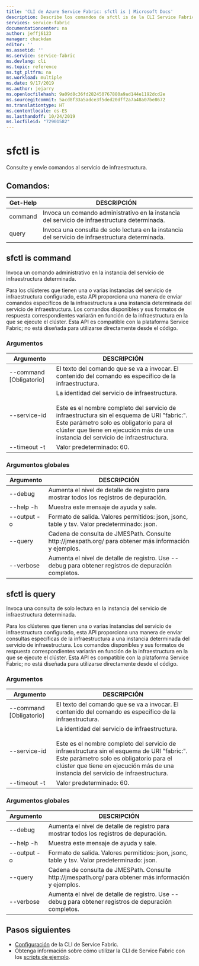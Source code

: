```yaml
---
title: 'CLI de Azure Service Fabric: sfctl is | Microsoft Docs'
description: Describe los comandos de sfctl is de la CLI Service Fabric.
services: service-fabric
documentationcenter: na
author: jeffj6123
manager: chackdan
editor: ''
ms.assetid: ''
ms.service: service-fabric
ms.devlang: cli
ms.topic: reference
ms.tgt_pltfrm: na
ms.workload: multiple
ms.date: 9/17/2019
ms.author: jejarry
ms.openlocfilehash: 9a09d8c36fd282450767880a9ad144e1192dcd2e
ms.sourcegitcommit: 5acd8f33a5adce3f5ded20dff2a7a48a07be8672
ms.translationtype: HT
ms.contentlocale: es-ES
ms.lasthandoff: 10/24/2019
ms.locfileid: "72901582"
---
```

# <a name="sfctl-is"></a>sfctl is
Consulte y envíe comandos al servicio de infraestructura.

## <a name="commands"></a>Comandos:

|Get-Help|DESCRIPCIÓN|
| --- | --- |
| command | Invoca un comando administrativo en la instancia del servicio de infraestructura determinada. |
| query | Invoca una consulta de solo lectura en la instancia del servicio de infraestructura determinada. |

## <a name="sfctl-is-command"></a>sfctl is command
Invoca un comando administrativo en la instancia del servicio de infraestructura determinada.

Para los clústeres que tienen una o varias instancias del servicio de infraestructura configurado, esta API proporciona una manera de enviar comandos específicos de la infraestructura a una instancia determinada del servicio de infraestructura. Los comandos disponibles y sus formatos de respuesta correspondientes variarán en función de la infraestructura en la que se ejecute el clúster. Esta API es compatible con la plataforma Service Fabric; no está diseñada para utilizarse directamente desde el código.

### <a name="arguments"></a>Argumentos

|Argumento|DESCRIPCIÓN|
| --- | --- |
| --command [Obligatorio] | El texto del comando que se va a invocar. El contenido del comando es específico de la infraestructura. |
| --service-id | La identidad del servicio de infraestructura. <br><br> Este es el nombre completo del servicio de infraestructura sin el esquema de URI "fabric\:". Este parámetro solo es obligatorio para el clúster que tiene en ejecución más de una instancia del servicio de infraestructura. |
| --timeout -t | Valor predeterminado\: 60. |

### <a name="global-arguments"></a>Argumentos globales

|Argumento|DESCRIPCIÓN|
| --- | --- |
| --debug | Aumenta el nivel de detalle de registro para mostrar todos los registros de depuración. |
| --help -h | Muestra este mensaje de ayuda y sale. |
| --output -o | Formato de salida.  Valores permitidos\: json, jsonc, table y tsv.  Valor predeterminado\: json. |
| --query | Cadena de consulta de JMESPath. Consulte http\://jmespath.org/ para obtener más información y ejemplos. |
| --verbose | Aumenta el nivel de detalle de registro. Use --debug para obtener registros de depuración completos. |

## <a name="sfctl-is-query"></a>sfctl is query
Invoca una consulta de solo lectura en la instancia del servicio de infraestructura determinada.

Para los clústeres que tienen una o varias instancias del servicio de infraestructura configurado, esta API proporciona una manera de enviar consultas específicas de la infraestructura a una instancia determinada del servicio de infraestructura. Los comandos disponibles y sus formatos de respuesta correspondientes variarán en función de la infraestructura en la que se ejecute el clúster. Esta API es compatible con la plataforma Service Fabric; no está diseñada para utilizarse directamente desde el código.

### <a name="arguments"></a>Argumentos

|Argumento|DESCRIPCIÓN|
| --- | --- |
| --command [Obligatorio] | El texto del comando que se va a invocar. El contenido del comando es específico de la infraestructura. |
| --service-id | La identidad del servicio de infraestructura. <br><br> Este es el nombre completo del servicio de infraestructura sin el esquema de URI "fabric\:". Este parámetro solo es obligatorio para el clúster que tiene en ejecución más de una instancia del servicio de infraestructura. |
| --timeout -t | Valor predeterminado\: 60. |

### <a name="global-arguments"></a>Argumentos globales

|Argumento|DESCRIPCIÓN|
| --- | --- |
| --debug | Aumenta el nivel de detalle de registro para mostrar todos los registros de depuración. |
| --help -h | Muestra este mensaje de ayuda y sale. |
| --output -o | Formato de salida.  Valores permitidos\: json, jsonc, table y tsv.  Valor predeterminado\: json. |
| --query | Cadena de consulta de JMESPath. Consulte http\://jmespath.org/ para obtener más información y ejemplos. |
| --verbose | Aumenta el nivel de detalle de registro. Use --debug para obtener registros de depuración completos. |


## <a name="next-steps"></a>Pasos siguientes
- [Configuración](service-fabric-cli.md) de la CLI de Service Fabric.
- Obtenga información sobre cómo utilizar la CLI de Service Fabric con los [scripts de ejemplo](/azure/service-fabric/scripts/sfctl-upgrade-application).